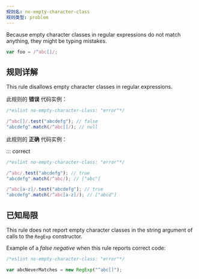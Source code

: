 ```yaml
---
规则名: no-empty-character-class
规则类型: problem
---
```




Because empty character classes in regular expressions do not match anything, they might be typing mistakes.

```js
var foo = /^abc[]/;
```

## 规则详解

This rule disallows empty character classes in regular expressions.

此规则的 **错误** 代码实例：



```js
/*eslint no-empty-character-class: "error"*/

/^abc[]/.test("abcdefg"); // false
"abcdefg".match(/^abc[]/); // null
```

此规则的 **正确** 代码实例：

::: correct

```js
/*eslint no-empty-character-class: "error"*/

/^abc/.test("abcdefg"); // true
"abcdefg".match(/^abc/); // ["abc"]

/^abc[a-z]/.test("abcdefg"); // true
"abcdefg".match(/^abc[a-z]/); // ["abcd"]
```

## 已知局限

This rule does not report empty character classes in the string argument of calls to the `RegExp` constructor.

Example of a *false negative* when this rule reports correct code:

```js
/*eslint no-empty-character-class: "error"*/

var abcNeverMatches = new RegExp("^abc[]");
```
